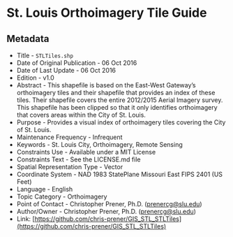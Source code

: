 # St. Louis Orthoimagery Tile Guide
## Metadata
  * Title - `STLTiles.shp`
  * Date of Original Publication - 06 Oct 2016
  * Date of Last Update - 06 Oct 2016
  * Edition - v1.0
  * Abstract - This shapefile is based on the East-West Gateway’s orthoimagery tiles and their shapefile that provides an index of these tiles. Their shapefile covers the entire 2012/2015 Aerial Imagery survey. This shapefile has been clipped so that it only identifies orthoimagery that covers areas within the City of St. Louis.
  * Purpose - Provides a visual index of orthoimagery tiles covering the City of St. Louis.
  * Maintenance Frequency - Infrequent
  * Keywords - St. Louis City, Orthoimagery, Remote Sensing
  * Constraints Use - Available under a MIT License
  * Constraints Text - See the LICENSE.md file
  * Spatial Representation Type - Vector
  * Coordinate System - NAD 1983 StatePlane Missouri East FIPS 2401 (US Feet)
  * Language - English
  * Topic Category - Orthoimagery
  * Point of Contact - Christopher Prener, Ph.D. ([prenercg@slu.edu](mailto:prenercg@slu.edu))
  * Author/Owner - Christopher Prener, Ph.D. ([prenercg@slu.edu](mailto:prenercg@slu.edu))
  * Link: [https://github.com/chris-prener/GIS_STL_STLTiles](https://github.com/chris-prener/GIS_STL_STLTiles)
